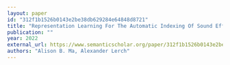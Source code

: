 ```yaml
---
layout: paper
id: "312f1b1526b0143e2be38db629284e64848d8721"
title: "Representation Learning For The Automatic Indexing Of Sound Effects Libraries"
publication: ""
year: 2022
external_url: https://www.semanticscholar.org/paper/312f1b1526b0143e2be38db629284e64848d8721
authors: "Alison B. Ma, Alexander Lerch"
---
```

